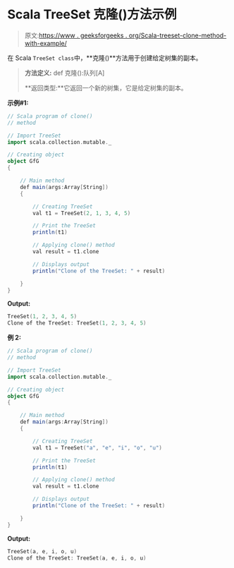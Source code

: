 # Scala TreeSet 克隆()方法示例

> 原文:[https://www . geeksforgeeks . org/Scala-treeset-clone-method-with-example/](https://www.geeksforgeeks.org/scala-treeset-clone-method-with-example/)

在 Scala `TreeSet class`中，**克隆()**方法用于创建给定树集的副本。

> **方法定义:** def 克隆():队列[A]
> 
> **返回类型:**它返回一个新的树集，它是给定树集的副本。

**示例#1:**

```scala
// Scala program of clone() 
// method 

// Import TreeSet
import scala.collection.mutable._

// Creating object 
object GfG 
{ 

    // Main method 
    def main(args:Array[String]) 
    { 

        // Creating TreeSet
        val t1 = TreeSet(2, 1, 3, 4, 5) 

        // Print the TreeSet
        println(t1) 

        // Applying clone() method  
        val result = t1.clone

        // Displays output 
        println("Clone of the TreeSet: " + result)

    } 
} 
```

**Output:**

```scala
TreeSet(1, 2, 3, 4, 5)
Clone of the TreeSet: TreeSet(1, 2, 3, 4, 5)

```

**例 2:**

```scala
// Scala program of clone() 
// method 

// Import TreeSet
import scala.collection.mutable._

// Creating object 
object GfG 
{ 

    // Main method 
    def main(args:Array[String]) 
    { 

        // Creating TreeSet
        val t1 = TreeSet("a", "e", "i", "o", "u") 

        // Print the TreeSet
        println(t1) 

        // Applying clone() method  
        val result = t1.clone

        // Displays output 
        println("Clone of the TreeSet: " + result)

    } 
} 
```

**Output:**

```scala
TreeSet(a, e, i, o, u)
Clone of the TreeSet: TreeSet(a, e, i, o, u)

```